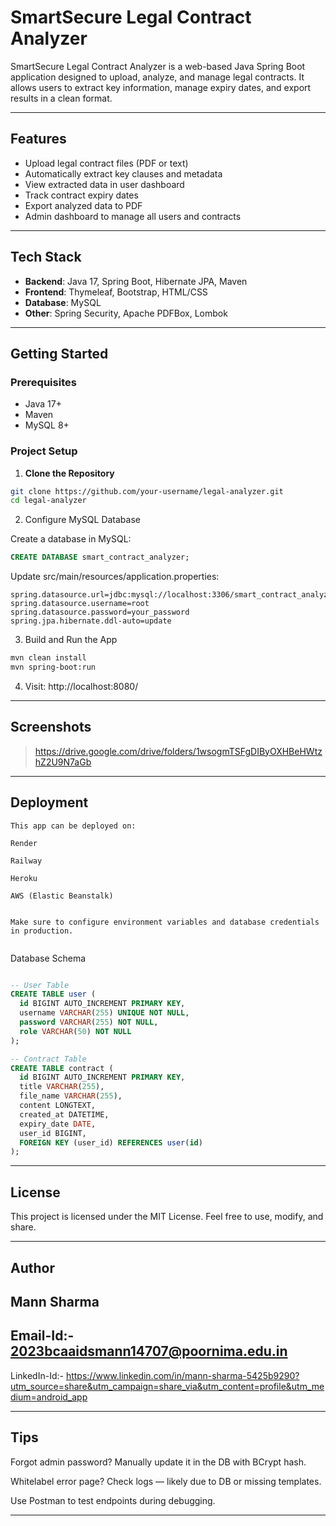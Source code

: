 # SmartSecure Legal Contract Analyzer

SmartSecure Legal Contract Analyzer is a web-based Java Spring Boot application designed to upload, analyze, and manage legal contracts. It allows users to extract key information, manage expiry dates, and export results in a clean format.

---

## Features

- Upload legal contract files (PDF or text)
- Automatically extract key clauses and metadata
- View extracted data in user dashboard
- Track contract expiry dates
- Export analyzed data to PDF
- Admin dashboard to manage all users and contracts

---

##  Tech Stack

- **Backend**: Java 17, Spring Boot, Hibernate JPA, Maven
- **Frontend**: Thymeleaf, Bootstrap, HTML/CSS
- **Database**: MySQL
- **Other**: Spring Security, Apache PDFBox, Lombok

---

## Getting Started

###  Prerequisites

- Java 17+
- Maven
- MySQL 8+

### Project Setup

1. **Clone the Repository**
```bash
git clone https://github.com/your-username/legal-analyzer.git
cd legal-analyzer
```

2. Configure MySQL Database


Create a database in MySQL:
```sql
CREATE DATABASE smart_contract_analyzer;
```
Update src/main/resources/application.properties:

```Propreties
spring.datasource.url=jdbc:mysql://localhost:3306/smart_contract_analyzer
spring.datasource.username=root
spring.datasource.password=your_password
spring.jpa.hibernate.ddl-auto=update
```
3. Build and Run the App

```bash
mvn clean install
mvn spring-boot:run
```
4. Visit:
http://localhost:8080/




---

## Screenshots

> https://drive.google.com/drive/folders/1wsogmTSFgDIByOXHBeHWtzhZ2U9N7aGb

---

 ## Deployment

```
This app can be deployed on:

Render

Railway

Heroku

AWS (Elastic Beanstalk)


Make sure to configure environment variables and database credentials in production.


```
Database Schema

```sql

-- User Table
CREATE TABLE user (
  id BIGINT AUTO_INCREMENT PRIMARY KEY,
  username VARCHAR(255) UNIQUE NOT NULL,
  password VARCHAR(255) NOT NULL,
  role VARCHAR(50) NOT NULL
);

-- Contract Table
CREATE TABLE contract (
  id BIGINT AUTO_INCREMENT PRIMARY KEY,
  title VARCHAR(255),
  file_name VARCHAR(255),
  content LONGTEXT,
  created_at DATETIME,
  expiry_date DATE,
  user_id BIGINT,
  FOREIGN KEY (user_id) REFERENCES user(id)
);

```
---

 ## License

This project is licensed under the MIT License.
Feel free to use, modify, and share.


---

## Author
Mann Sharma
---
Email-Id:- 2023bcaaidsmann14707@poornima.edu.in
---

LinkedIn-Id:- https://www.linkedin.com/in/mann-sharma-5425b9290?utm_source=share&utm_campaign=share_via&utm_content=profile&utm_medium=android_app


---

##  Tips

Forgot admin password? Manually update it in the DB with BCrypt hash.

Whitelabel error page? Check logs — likely due to DB or missing templates.

Use Postman to test endpoints during debugging.



---
